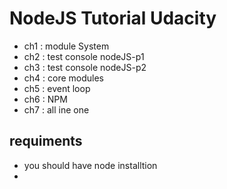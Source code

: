 # NodeJS   Tutorial Udacity

- ch1 : module System
- ch2 : test console nodeJS-p1
- ch3 : test console nodeJS-p2
- ch4 : core modules
- ch5 : event loop
- ch6 : NPM
- ch7 : all ine one

## requiments
- you should have node installtion
-  